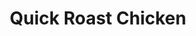 ---
title: Quick Roast Chicken
time: 60Min
layout: recipe.njk
txcolor: '#FFB951'
bgcolor: '#6028FF'
---